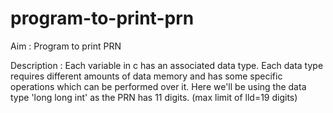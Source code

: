 # program-to-print-prn

Aim : Program to print PRN

Description : 
      Each variable in c has an associated data type. 
      Each data type requires different amounts of data memory and has some specific operations which can be performed over it.
      Here we'll be using the data type 'long long int' as the PRN has 11 digits. (max limit of lld=19 digits)
      
 
